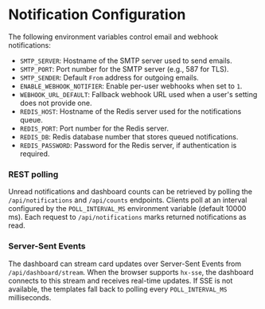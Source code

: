 # Notification Configuration

The following environment variables control email and webhook notifications:

- `SMTP_SERVER`: Hostname of the SMTP server used to send emails.
- `SMTP_PORT`: Port number for the SMTP server (e.g., 587 for TLS).
- `SMTP_SENDER`: Default `From` address for outgoing emails.
- `ENABLE_WEBHOOK_NOTIFIER`: Enable per-user webhooks when set to `1`.
- `WEBHOOK_URL_DEFAULT`: Fallback webhook URL used when a user's setting does not provide one.
- `REDIS_HOST`: Hostname of the Redis server used for the notifications queue.
- `REDIS_PORT`: Port number for the Redis server.
- `REDIS_DB`: Redis database number that stores queued notifications.
- `REDIS_PASSWORD`: Password for the Redis server, if authentication is required.

### REST polling

Unread notifications and dashboard counts can be retrieved by polling the
`/api/notifications` and `/api/counts` endpoints. Clients poll at an interval
configured by the `POLL_INTERVAL_MS` environment variable (default 10000 ms).
Each request to `/api/notifications` marks returned notifications as read.

### Server-Sent Events

The dashboard can stream card updates over Server-Sent Events from
`/api/dashboard/stream`. When the browser supports `hx-sse`, the dashboard
connects to this stream and receives real-time updates. If SSE is not
available, the templates fall back to polling every `POLL_INTERVAL_MS`
milliseconds.

